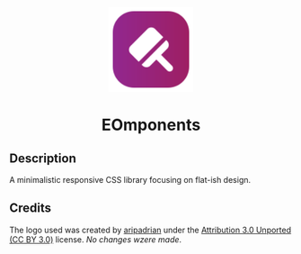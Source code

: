 <p align="center">
    <img width="150" src="src/assets/img/logo.svg" />
    <h1 align="center">EOmponents</h1>
</p>

## Description
A minimalistic responsive CSS library focusing on flat-ish design.

## Credits
The logo used was created by [aripadrian](https://dribbble.com/aripadrian) under the [Attribution 3.0 Unported (CC BY 3.0)](https://creativecommons.org/licenses/by/3.0/) license. _No changes wzere made_.